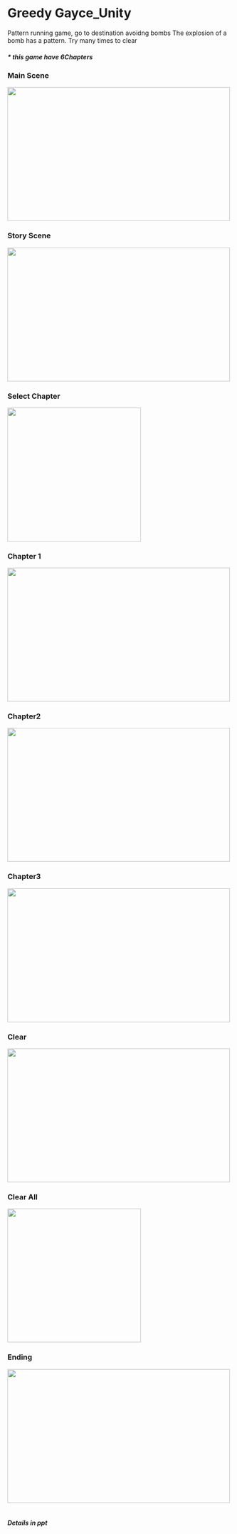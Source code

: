 <h1>Greedy Gayce_Unity</h1>
Pattern running game, go to destination avoidng bombs
The explosion of a bomb has a pattern. Try many times to clear
<h5>* this game have 6Chapters</h5>
<h3>Main Scene</h3>
<img src= "https://user-images.githubusercontent.com/37579650/41140529-fa3bf4e8-6b28-11e8-9268-e4f9bdc7e082.png", width=500, height=300>
<br>

<h3>Story Scene</h3>
<img src= "https://user-images.githubusercontent.com/37579650/41140530-fa6a651c-6b28-11e8-8d5f-6de04d5739ad.png", width=500, height=300>
<br>

<h3>Select Chapter</h3>
<img src= "https://user-images.githubusercontent.com/37579650/41140526-f9b8dafe-6b28-11e8-970c-7d7956c1ddc8.png",width=500, height=300>
<br>

<h3>Chapter 1</h3>
<img src= "https://user-images.githubusercontent.com/37579650/41140523-f93723d8-6b28-11e8-8128-e67d1cdc3214.png", width=500, height=300>
<br>

<h3>Chapter2</h3>
<img src= "https://user-images.githubusercontent.com/37579650/41140524-f962321c-6b28-11e8-86d0-80f3c5612d5e.png", width=500, height=300>
<br>

<h3>Chapter3</h3>
<img src= "https://user-images.githubusercontent.com/37579650/41140525-f98d0640-6b28-11e8-858c-f25903efc5e0.png", width=500, height=300>
<br>

<h3>Clear</h3>
<img src= "https://user-images.githubusercontent.com/37579650/41140527-f9e374f8-6b28-11e8-9e7f-e871784b5192.png", width=500, height=300>
<br>

<h3>Clear All</h3>
<img src= "https://user-images.githubusercontent.com/37579650/41140522-f90c564e-6b28-11e8-8846-041ca5e447f3.png",width=500, height=300>
<br>

<h3>Ending</h3>
<img src= "https://user-images.githubusercontent.com/37579650/41140528-fa0e35d0-6b28-11e8-9332-cb52f0d00183.png", width=500, height=300>
<br>

<br>
<h5>Details in ppt</h5>